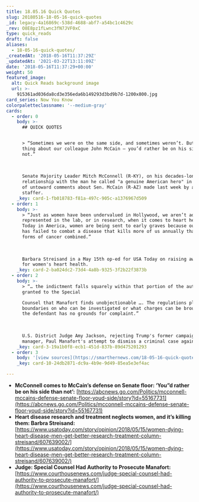 ```yaml
---
title: 18.05.16 Quick Quotes
slug: 20180516-18-05-16-quick-quotes
_id: legacy-4a16869c-538d-4688-abf7-a54bc1c4629c
_rev: O8E8pz1fLwnc3fN7JVF0xC
type: quick_reads
draft: false
aliases:
  - 18-05-16-quick-quotes/
_createdAt: '2018-05-16T11:37:29Z'
_updatedAt: '2021-03-22T13:11:09Z'
date: '2018-05-16T11:37:29+00:00'
weight: 50
featured_image:
  alt: Quick Reads background image
  url: >-
    915361ad036da8cd3e356eda6b149293d3bd9b7d-1200x800.jpg
card_series: Now You Know
colorpaletteclassname: '--medium-gray'
cards:
  - order: 0
    body: >-
      ## QUICK QUOTES


      > “Sometimes we were on the same side, and sometimes weren’t. But one
      thing about our colleague John McCain — you’d rather be on his side than
      not.”  
        
        
        
      Senate Majority Leader Mitch McConnell (R-KY), on his decades-long
      relationship with the man he called "a genuine American hero" in the wake
      of untoward comments about Sen. McCain (R-AZ) made last week by a WH
      staffer.
    _key: card-1-fb018783-f81a-497c-905c-a1376967d509
  - order: 1
    body: >-
      > “Just as women have been undervalued in Hollywood, we aren’t adequately
      represented in the lab, or in research, when it comes to heart health.
      Today in America, women are being sent to early graves because our country
      has failed to combat a disease that kills more of us annually than all
      forms of cancer combined.”  
        
        
        
      Barbara Streisand in a May 15th op-ed for USA Today on raising awareness
      for women's heart health.
    _key: card-2-ba024dc2-73d4-4a8b-9325-3f2b22f3873b
  - order: 2
    body: >-
      > “… the indictment falls squarely within that portion of the authority
      granted to the Special  

      Counsel that Manafort finds unobjectionable …. The regulations place no
      boundaries on who can be investigated or what charges can be brought ….
      the defendant has no grounds for complaint.”  
        
        
        
      U.S. District Judge Amy Jackson, rejecting Trump's former campaign
      manager, Paul Manafort's attempt to dismiss a criminal case against him.
    _key: card-3-19a1b0f8-ecb1-451d-837b-89d475201293
  - order: 3
    body: '[view sources](https://smarthernews.com/18-05-16-quick-quotes/)'
    _key: card-10-24db2871-dc9a-4b9e-9d49-85ea5e3ef4ac

---
```

* **McConnell comes to McCain’s defense on Senate floor: ‘You”d rather be on his side than not’:** [https://abcnews.go.com/Politics/mcconnell-mccains-defense-senate-floor-youd-side/story?id=55167731](https://abcnews.go.com/Politics/mcconnell-mccains-defense-senate-floor-youd-side/story?id=55167731)
* **Heart disease research and treatment neglects women, and it’s killing them: Barbra Streisand:** [https://www.usatoday.com/story/opinion/2018/05/15/women-dying-heart-disease-men-get-better-research-treatment-column-streisand/607639002/](https://www.usatoday.com/story/opinion/2018/05/15/women-dying-heart-disease-men-get-better-research-treatment-column-streisand/607639002/)
* **Judge: Special Counsel Had Authority to Prosecute Manafort:** [https://www.courthousenews.com/judge-special-counsel-had-authority-to-prosecute-manafort/](https://www.courthousenews.com/judge-special-counsel-had-authority-to-prosecute-manafort/)